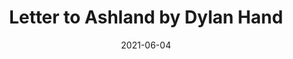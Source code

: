 ---
layout: release
name: Letter to Ashland
permalink: /letter-to-ashland
date: 2021-06-04
title: Letter to Ashland by Dylan Hand
description: This one's for all my people back home
image: '/assets/img/optimized/letter-to-ashland-cover.jpg'
artists: Dylan Hand
bandcamp: https://dylanhand.bandcamp.com/track/letter-to-ashland
spotify: https://open.spotify.com/track/66HgFaD6oAO4z0iImOgJXO
apple-music: https://music.apple.com/se/album/letter-to-ashland/1569520135?i=1569520136&app=music
soundcloud: https://soundcloud.com/dylanhand/letter-to-ashland
youtube: https://youtube.com/watch?v=GPJ4fi9GGFE
amazon-music: https://music.amazon.com/albums/B095XT5QV2?trackAsin=B095XSCKH4
tidal: https://listen.tidal.com/track/185597844
deezer: https://www.deezer.com/track/1384810282
---